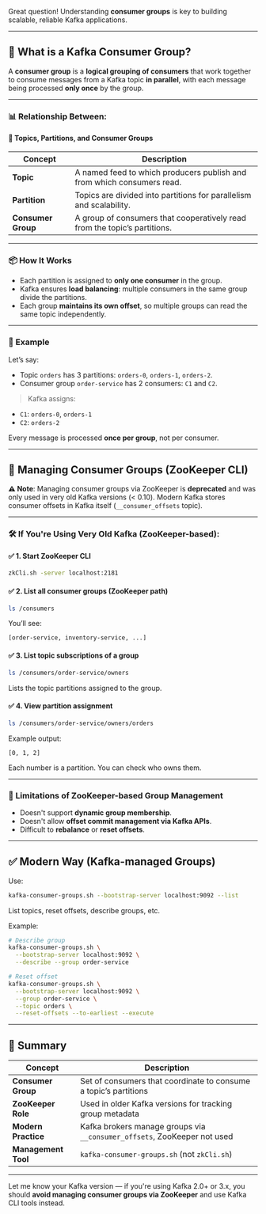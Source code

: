 Great question! Understanding **consumer groups** is key to building scalable, reliable Kafka applications.

---

## 🧠 What is a Kafka **Consumer Group**?

A **consumer group** is a **logical grouping of consumers** that work together to consume messages from a Kafka topic **in parallel**, with each message being processed **only once** by the group.

---

### 📊 Relationship Between:

#### 🔸 **Topics**, **Partitions**, and **Consumer Groups**

| Concept            | Description                                                               |
| ------------------ | ------------------------------------------------------------------------- |
| **Topic**          | A named feed to which producers publish and from which consumers read.    |
| **Partition**      | Topics are divided into partitions for parallelism and scalability.       |
| **Consumer Group** | A group of consumers that cooperatively read from the topic’s partitions. |

---

### 📦 How It Works

* Each partition is assigned to **only one consumer** in the group.
* Kafka ensures **load balancing**: multiple consumers in the same group divide the partitions.
* Each group **maintains its own offset**, so multiple groups can read the same topic independently.

---

### 🎯 Example

Let’s say:

* Topic `orders` has 3 partitions: `orders-0`, `orders-1`, `orders-2`.
* Consumer group `order-service` has 2 consumers: `C1` and `C2`.

> Kafka assigns:

* `C1`: `orders-0`, `orders-1`
* `C2`: `orders-2`

Every message is processed **once per group**, not per consumer.

---

## 🔧 Managing Consumer Groups (ZooKeeper CLI)

**⚠️ Note**: Managing consumer groups via ZooKeeper is **deprecated** and was only used in very old Kafka versions (< 0.10). Modern Kafka stores consumer offsets in Kafka itself (`__consumer_offsets` topic).

---

### 🛠️ If You're Using Very Old Kafka (ZooKeeper-based):

#### ✅ 1. Start ZooKeeper CLI

```bash
zkCli.sh -server localhost:2181
```

#### ✅ 2. List all consumer groups (ZooKeeper path)

```bash
ls /consumers
```

You’ll see:

```
[order-service, inventory-service, ...]
```

#### ✅ 3. List topic subscriptions of a group

```bash
ls /consumers/order-service/owners
```

Lists the topic partitions assigned to the group.

#### ✅ 4. View partition assignment

```bash
ls /consumers/order-service/owners/orders
```

Example output:

```
[0, 1, 2]
```

Each number is a partition. You can check who owns them.

---

### 🚫 Limitations of ZooKeeper-based Group Management

* Doesn't support **dynamic group membership**.
* Doesn't allow **offset commit management via Kafka APIs**.
* Difficult to **rebalance** or **reset offsets**.

---

## ✅ Modern Way (Kafka-managed Groups)

Use:

```bash
kafka-consumer-groups.sh --bootstrap-server localhost:9092 --list
```

List topics, reset offsets, describe groups, etc.

Example:

```bash
# Describe group
kafka-consumer-groups.sh \
  --bootstrap-server localhost:9092 \
  --describe --group order-service

# Reset offset
kafka-consumer-groups.sh \
  --bootstrap-server localhost:9092 \
  --group order-service \
  --topic orders \
  --reset-offsets --to-earliest --execute
```

---

## 🔁 Summary

| Concept             | Description                                                              |
| ------------------- | ------------------------------------------------------------------------ |
| **Consumer Group**  | Set of consumers that coordinate to consume a topic’s partitions         |
| **ZooKeeper Role**  | Used in older Kafka versions for tracking group metadata                 |
| **Modern Practice** | Kafka brokers manage groups via `__consumer_offsets`, ZooKeeper not used |
| **Management Tool** | `kafka-consumer-groups.sh` (not `zkCli.sh`)                              |

---

Let me know your Kafka version — if you're using Kafka 2.0+ or 3.x, you should **avoid managing consumer groups via ZooKeeper** and use Kafka CLI tools instead.

